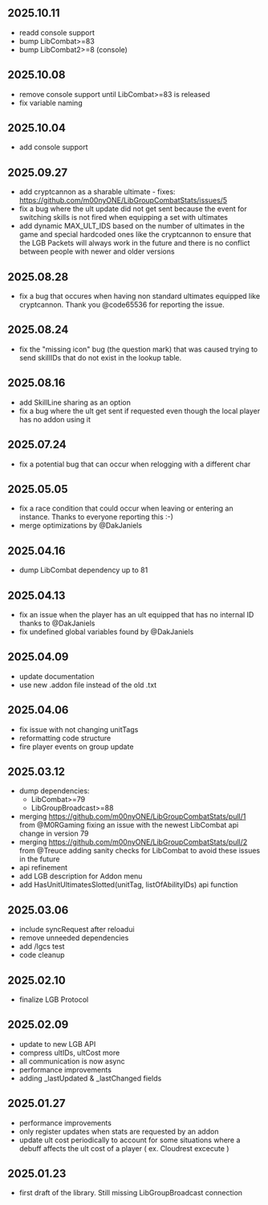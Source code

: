 ## 2025.10.11
- readd console support
- bump LibCombat>=83
- bump LibCombat2>=8 (console)

## 2025.10.08
- remove console support until LibCombat>=83 is released
- fix variable naming

## 2025.10.04
- add console support

## 2025.09.27
- add cryptcannon as a sharable ultimate - fixes: https://github.com/m00nyONE/LibGroupCombatStats/issues/5
- fix a bug where the ult update did not get sent because the event for switching skills is not fired when equipping a set with ultimates
- add dynamic MAX_ULT_IDS based on the number of ultimates in the game and special hardcoded ones like the cryptcannon to ensure that the LGB Packets will always work in the future and there is no conflict between people with newer and older versions

## 2025.08.28
- fix a bug that occures when having non standard ultimates equipped like cryptcannon. Thank you @code65536 for reporting the issue.

## 2025.08.24
- fix the "missing icon" bug (the question mark) that was caused trying to send skillIDs that do not exist in the lookup table.

## 2025.08.16
- add SkillLine sharing as an option
- fix a bug where the ult get sent if requested even though the local player has no addon using it

## 2025.07.24
- fix a potential bug that can occur when relogging with a different char

## 2025.05.05
- fix a race condition that could occur when leaving or entering an instance. Thanks to everyone reporting this :-)
- merge optimizations by @DakJaniels

## 2025.04.16
- dump LibCombat dependency up to 81

## 2025.04.13
- fix an issue when the player has an ult equipped that has no internal ID thanks to @DakJaniels
- fix undefined global variables found by @DakJaniels

## 2025.04.09
- update documentation
- use new .addon file instead of the old .txt

## 2025.04.06
- fix issue with not changing unitTags
- reformatting code structure
- fire player events on group update

## 2025.03.12
- dump dependencies:
  - LibCombat>=79
  - LibGroupBroadcast>=88
- merging https://github.com/m00nyONE/LibGroupCombatStats/pull/1 from @M0RGaming fixing an issue with the newest LibCombat api change in version 79
- merging https://github.com/m00nyONE/LibGroupCombatStats/pull/2 from @Treuce adding sanity checks for LibCombat to avoid these issues in the future
- api refinement
- add LGB description for Addon menu
- add HasUnitUltimatesSlotted(unitTag, listOfAbilityIDs) api function

## 2025.03.06
- include syncRequest after reloadui
- remove unneeded dependencies
- add /lgcs test
- code cleanup

## 2025.02.10
- finalize LGB Protocol

## 2025.02.09
- update to new LGB API
- compress ultIDs, ultCost more
- all communication is now async
- performance improvements
- adding _lastUpdated & _lastChanged fields

## 2025.01.27
- performance improvements
- only register updates when stats are requested by an addon
- update ult cost periodically to account for some situations where a debuff affects the ult cost of a player ( ex. Cloudrest excecute )

## 2025.01.23
- first draft of the library. Still missing LibGroupBroadcast connection
